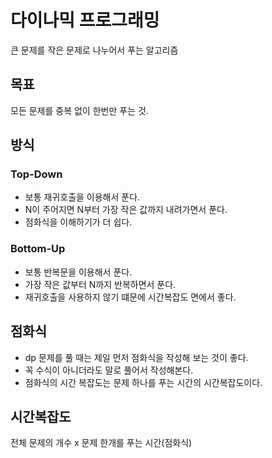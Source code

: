 # 다이나믹 프로그래밍
큰 문제를 작은 문제로 나누어서 푸는 알고리즘

## 목표
모든 문제를 중복 없이 한번만 푸는 것.

## 방식
### Top-Down
- 보통 재귀호출을 이용해서 푼다.
- N이 주어지면 N부터 가장 작은 값까지 내려가면서 푼다.
- 점화식을 이해하기가 더 쉽다.

### Bottom-Up
- 보통 반복문을 이용해서 푼다.
- 가장 작은 값부터 N까지 반복하면서 푼다.
- 재귀호출을 사용하지 않기 떄문에 시간복잡도 면에서 좋다.

## 점화식
- dp 문제를 풀 때는 제일 먼저 점화식을 작성해 보는 것이 좋다.
- 꼭 수식이 아니더라도 말로 풀어서 작성해본다.
- 점화식의 시간 복잡도는 문제 하나를 푸는 시간의 시간복잡도이다.

## 시간복잡도
전체 문제의 개수 x 문제 한개를 푸는 시간(점화식)
